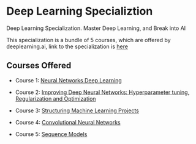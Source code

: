 # Deep Learning Specializtion

Deep Learning Specialization. Master Deep Learning, and Break into AI

This specialization is a bundle of 5 courses, which are offered by deeplearning.ai, link to the specialization is [here](https://www.coursera.org/specializations/deep-learning)

## Courses Offered

* Course 1: [Neural Networks Deep Learning](https://www.coursera.org/learn/neural-networks-deep-learning)

* Course 2: [Improving Deep Neural Networks: Hyperparameter tuning, Regularization and Optimization](https://www.coursera.org/learn/deep-neural-network)

* Course 3: [Structuring Machine Learning Projects](https://www.coursera.org/learn/machine-learning-projects)

* Course 4: [Convolutional Neural Networks](https://www.coursera.org/learn/convolutional-neural-networks)

* Course 5: [Sequence Models](https://www.coursera.org/learn/nlp-sequence-models)
